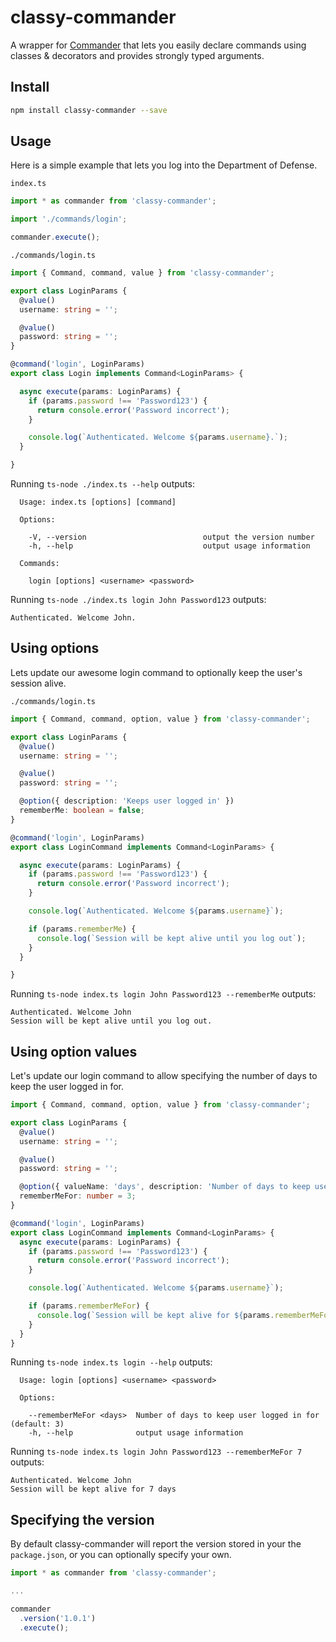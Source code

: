 # classy-commander
A wrapper for [Commander](https://github.com/tj/commander.js/) that lets you easily declare commands using classes & decorators and provides strongly typed arguments.


## Install
```sh
npm install classy-commander --save
```


## Usage
Here is a simple example that lets you log into the Department of Defense.

`index.ts`
```typescript
import * as commander from 'classy-commander';

import './commands/login';

commander.execute();
```

`./commands/login.ts`
```typescript
import { Command, command, value } from 'classy-commander';

export class LoginParams {
  @value()
  username: string = '';

  @value()
  password: string = '';
}

@command('login', LoginParams)
export class Login implements Command<LoginParams> {

  async execute(params: LoginParams) {
    if (params.password !== 'Password123') {
      return console.error('Password incorrect');
    }

    console.log(`Authenticated. Welcome ${params.username}.`);
  }

}
```

Running `ts-node ./index.ts --help` outputs:

```
  Usage: index.ts [options] [command]

  Options:

    -V, --version                          output the version number
    -h, --help                             output usage information

  Commands:

    login [options] <username> <password>
```

Running `ts-node ./index.ts login John Password123` outputs:

```
Authenticated. Welcome John.
```

## Using options

Lets update our awesome login command to optionally keep the user's session alive.

`./commands/login.ts`
```typescript
import { Command, command, option, value } from 'classy-commander';

export class LoginParams {
  @value()
  username: string = '';

  @value()
  password: string = '';

  @option({ description: 'Keeps user logged in' })
  rememberMe: boolean = false;
}

@command('login', LoginParams)
export class LoginCommand implements Command<LoginParams> {

  async execute(params: LoginParams) {
    if (params.password !== 'Password123') {
      return console.error('Password incorrect');
    }

    console.log(`Authenticated. Welcome ${params.username}`);

    if (params.rememberMe) {
      console.log(`Session will be kept alive until you log out`);
    }
  }

}
```

Running `ts-node index.ts login John Password123 --rememberMe` outputs:

```
Authenticated. Welcome John
Session will be kept alive until you log out.
```



## Using option values

Let's update our login command to allow specifying the number of days to keep the user logged in for.

```typescript
import { Command, command, option, value } from 'classy-commander';

export class LoginParams {
  @value()
  username: string = '';

  @value()
  password: string = '';

  @option({ valueName: 'days', description: 'Number of days to keep user logged in for' })
  rememberMeFor: number = 3;
}

@command('login', LoginParams)
export class LoginCommand implements Command<LoginParams> {
  async execute(params: LoginParams) {
    if (params.password !== 'Password123') {
      return console.error('Password incorrect');
    }

    console.log(`Authenticated. Welcome ${params.username}`);

    if (params.rememberMeFor) {
      console.log(`Session will be kept alive for ${params.rememberMeFor} days`);
    }
  }
}
```

Running `ts-node index.ts login --help` outputs:

```
  Usage: login [options] <username> <password>

  Options:

    --rememberMeFor <days>  Number of days to keep user logged in for (default: 3)
    -h, --help              output usage information
```

Running `ts-node index.ts login John Password123 --rememberMeFor 7` outputs:

```
Authenticated. Welcome John
Session will be kept alive for 7 days
```


## Specifying the version
By default classy-commander will report the version stored in your the `package.json`, or you can optionally specify your own.

```typescript
import * as commander from 'classy-commander';

...

commander
  .version('1.0.1')
  .execute();
```
